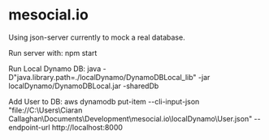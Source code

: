 # mesocial.io

Using json-server currently to mock a real database.

Run server with:
npm start

Run Local Dynamo DB:
java -D"java.library.path=./localDynamo/DynamoDBLocal_lib" -jar localDynamo/DynamoDBLocal.jar -sharedDb

Add User to DB:
aws dynamodb put-item --cli-input-json "file://C:\Users\Ciaran Callaghan\Documents\Development\mesocial.io\localDynamo\User.json" --endpoint-url http://localhost:8000
